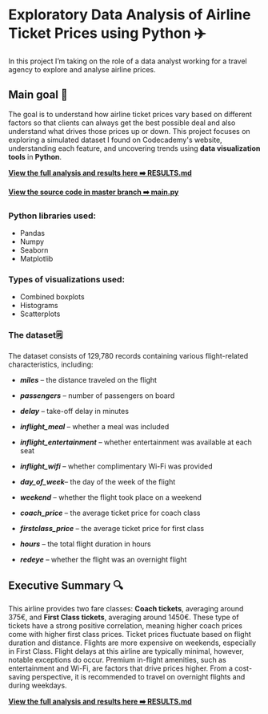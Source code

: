 # Exploratory Data Analysis of Airline Ticket Prices using Python ✈️
In this project I’m taking on the role of a data analyst working for a travel agency to explore and analyse airline prices.  

## Main goal 🎯
The goal is to understand how airline ticket prices vary based on different factors so that clients can always get the best possible deal and also understand what drives those prices up or down. This project focuses on exploring a simulated dataset I found on Codecademy's website, understanding each feature, and uncovering trends using **data visualization tools** in **Python**.   

**[View the full analysis and results here ➡️ RESULTS.md](RESULTS.md)**  

**[View the source code in master branch ➡️ main.py](https://github.com/balogberni/Descriptive-Analysis-of-Airline-Prices/tree/master)**

### Python libraries used:
- Pandas
- Numpy
- Seaborn
- Matplotlib

### Types of visualizations used:
- Combined boxplots
- Histograms
- Scatterplots

### The dataset🗒️
The dataset consists of 129,780 records containing various flight-related characteristics, including:
- ***miles*** – the distance traveled on the flight
+ ***passengers*** – number of passengers on board
* ***delay*** – take-off delay in minutes
- ***inflight_meal*** – whether a meal was included
+ ***inflight_entertainment*** – whether entertainment was available at each seat
- ***inflight_wifi*** – whether complimentary Wi-Fi was provided
+ ***day_of_week***– the day of the week of the flight
- ***weekend*** – whether the flight took place on a weekend
+ ***coach_price*** – the average ticket price for coach class
- ***firstclass_price*** – the average ticket price for first class
+ ***hours*** – the total flight duration in hours
- ***redeye*** – whether the flight was an overnight flight


## Executive Summary 🔍
This airline provides two fare classes: **Coach tickets**, averaging around 375€, and **First Class tickets**, averaging around 1450€. These type of tickets have a strong positive correlation, meaning higher coach prices come with higher first class prices. Ticket prices fluctuate based on flight duration and distance. Flights are more expensive on weekends, especially in First Class. Flight delays at this airline are typically minimal, however, notable exceptions do occur. Premium in-flight amenities, such as entertainment and Wi-Fi, are factors that drive prices higher. From a cost-saving perspective, it is recommended to travel on overnight flights and during weekdays.


**[View the full analysis and results here ➡️ RESULTS.md](RESULTS.md)**
